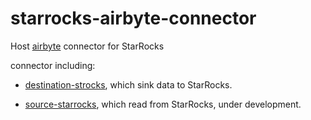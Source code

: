 # starrocks-airbyte-connector

Host [airbyte](https://airbyte.com) connector for StarRocks 

connector including:

 * [destination-strocks](destination-strocks), which sink data to StarRocks.

 * [source-starrocks](source-starrocks), which read from StarRocks, under development.

